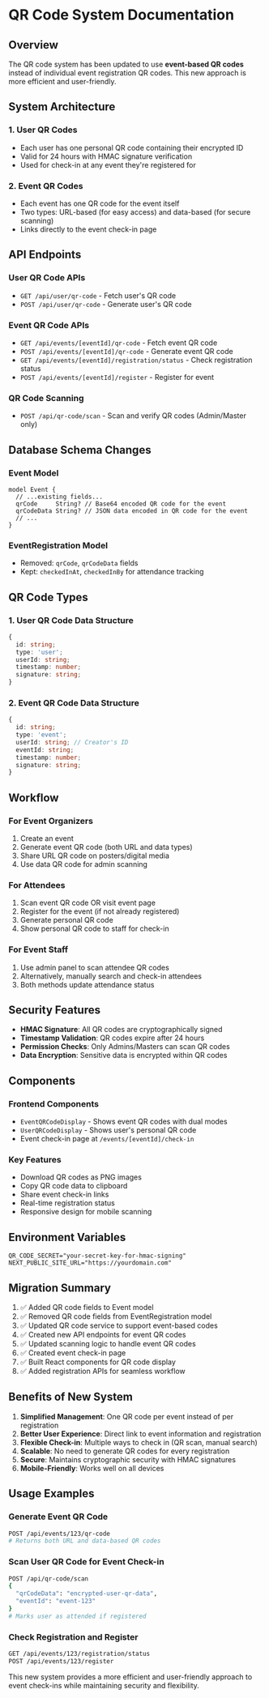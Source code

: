 # QR Code System Documentation

## Overview

The QR code system has been updated to use **event-based QR codes** instead of individual event registration QR codes. This new approach is more efficient and user-friendly.

## System Architecture

### 1. User QR Codes
- Each user has one personal QR code containing their encrypted ID
- Valid for 24 hours with HMAC signature verification
- Used for check-in at any event they're registered for

### 2. Event QR Codes
- Each event has one QR code for the event itself
- Two types: URL-based (for easy access) and data-based (for secure scanning)
- Links directly to the event check-in page

## API Endpoints

### User QR Code APIs
- `GET /api/user/qr-code` - Fetch user's QR code
- `POST /api/user/qr-code` - Generate user's QR code

### Event QR Code APIs
- `GET /api/events/[eventId]/qr-code` - Fetch event QR code
- `POST /api/events/[eventId]/qr-code` - Generate event QR code
- `GET /api/events/[eventId]/registration/status` - Check registration status
- `POST /api/events/[eventId]/register` - Register for event

### QR Code Scanning
- `POST /api/qr-code/scan` - Scan and verify QR codes (Admin/Master only)

## Database Schema Changes

### Event Model
```prisma
model Event {
  // ...existing fields...
  qrCode     String? // Base64 encoded QR code for the event
  qrCodeData String? // JSON data encoded in QR code for the event
  // ...
}
```

### EventRegistration Model
- Removed: `qrCode`, `qrCodeData` fields
- Kept: `checkedInAt`, `checkedInBy` for attendance tracking

## QR Code Types

### 1. User QR Code Data Structure
```typescript
{
  id: string;
  type: 'user';
  userId: string;
  timestamp: number;
  signature: string;
}
```

### 2. Event QR Code Data Structure
```typescript
{
  id: string;
  type: 'event';
  userId: string; // Creator's ID
  eventId: string;
  timestamp: number;
  signature: string;
}
```

## Workflow

### For Event Organizers
1. Create an event
2. Generate event QR code (both URL and data types)
3. Share URL QR code on posters/digital media
4. Use data QR code for admin scanning

### For Attendees
1. Scan event QR code OR visit event page
2. Register for the event (if not already registered)
3. Generate personal QR code
4. Show personal QR code to staff for check-in

### For Event Staff
1. Use admin panel to scan attendee QR codes
2. Alternatively, manually search and check-in attendees
3. Both methods update attendance status

## Security Features

- **HMAC Signature**: All QR codes are cryptographically signed
- **Timestamp Validation**: QR codes expire after 24 hours
- **Permission Checks**: Only Admins/Masters can scan QR codes
- **Data Encryption**: Sensitive data is encrypted within QR codes

## Components

### Frontend Components
- `EventQRCodeDisplay` - Shows event QR codes with dual modes
- `UserQRCodeDisplay` - Shows user's personal QR code
- Event check-in page at `/events/[eventId]/check-in`

### Key Features
- Download QR codes as PNG images
- Copy QR code data to clipboard
- Share event check-in links
- Real-time registration status
- Responsive design for mobile scanning

## Environment Variables

```env
QR_CODE_SECRET="your-secret-key-for-hmac-signing"
NEXT_PUBLIC_SITE_URL="https://yourdomain.com"
```

## Migration Summary

1. ✅ Added QR code fields to Event model
2. ✅ Removed QR code fields from EventRegistration model
3. ✅ Updated QR code service to support event-based codes
4. ✅ Created new API endpoints for event QR codes
5. ✅ Updated scanning logic to handle event QR codes
6. ✅ Created event check-in page
7. ✅ Built React components for QR code display
8. ✅ Added registration APIs for seamless workflow

## Benefits of New System

1. **Simplified Management**: One QR code per event instead of per registration
2. **Better User Experience**: Direct link to event information and registration
3. **Flexible Check-in**: Multiple ways to check in (QR scan, manual search)
4. **Scalable**: No need to generate QR codes for every registration
5. **Secure**: Maintains cryptographic security with HMAC signatures
6. **Mobile-Friendly**: Works well on all devices

## Usage Examples

### Generate Event QR Code
```bash
POST /api/events/123/qr-code
# Returns both URL and data-based QR codes
```

### Scan User QR Code for Event Check-in
```bash
POST /api/qr-code/scan
{
  "qrCodeData": "encrypted-user-qr-data",
  "eventId": "event-123"
}
# Marks user as attended if registered
```

### Check Registration and Register
```bash
GET /api/events/123/registration/status
POST /api/events/123/register
```

This new system provides a more efficient and user-friendly approach to event check-ins while maintaining security and flexibility.
